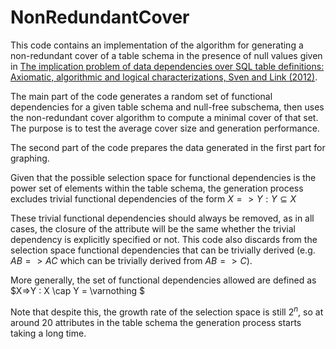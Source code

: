 # NonRedundantCover

This code contains an implementation of the algorithm for generating a non-redundant cover of a table schema in the presence of null values given in [The implication problem of data dependencies over SQL table definitions: Axiomatic, algorithmic and logical characterizations, Sven and Link (2012)](https://researchspace.auckland.ac.nz/bitstream/handle/2292/19814/425link.pdf).

The main part of the code generates a random set of functional dependencies for a given table schema and null-free subschema, then uses the non-redundant cover algorithm to compute a minimal cover of that set. The purpose is to test the average cover size and generation performance.

The second part of the code prepares the data generated in the first part for graphing. 

Given that the possible selection space for functional dependencies is the power set of elements within the table schema, the generation process excludes trivial functional dependencies of the form $X=>Y : Y \subseteq X$

These trivial functional dependencies should always be removed, as in all cases, the closure of the attribute will be the same whether the trivial dependency is explicitly specified or not. This code also discards from the selection space functional dependencies that can be trivially derived (e.g. $AB => AC$ which can be trivially derived from $AB => C$).

More generally, the set of functional dependencies allowed are defined as $X=>Y : X \cap Y = \varnothing $

Note that despite this, the growth rate of the selection space is still $2^{n}$, so at around 20 attributes in the table schema the generation process starts taking a long time.
